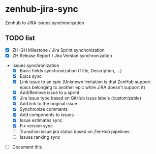 # zenhub-jira-sync

Zenhub to JIRA issues synchronization

## TODO list

* [X] ZH-GH Milestone / Jira Sprint synchonization
* [X] ZH Release Report / Jira Version synchronization
* Issues synchronization
  * [X] Basic fields synchronization (Title, Description, ...)
  * [X] Epics sync
  * [X] Link issue to an epic (Unknown limitation is that ZenHub support epics belonging to another epic while JIRA doesn't support it)
  * [X] Add/Remove issue to a sprint
  * [X] Jira Issue type based on GitHub issue labels (customizable)
  * [X] Add link to the original issue
  * [X] Synchronize comments
  * [X] Add components to issues
  * [X] Issue estimates sync
  * [X] Fix version sync
  * [ ] Transition issue jira status based on ZenHub pipelines
  * [ ] Issues ranking sync
* [ ] Document this
